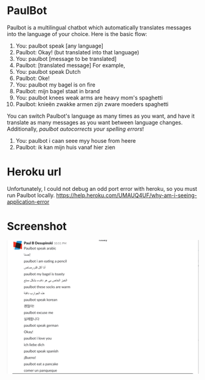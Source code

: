 # PaulBot
Paulbot is a multilingual chatbot which automatically translates messages into the language of your choice. Here is the basic flow:
 1. You: paulbot speak [any language]
 2. Paulbot: Okay! (but translated into that language)
 3. You: paulbot [message to be translated]
 4. Paulbot: [translated message]
For example,
 1. You: paulbot speak Dutch
 2. Paulbot: Oke!
 3. You: paulbot my bagel is on fire
 4. Paulbot: mijn bagel staat in brand
 5. You: paulbot knees weak arms are heavy mom's spaghetti
 6. Paulbot: knieën zwakke armen zijn zware moeders spaghetti   

You can switch Paulbot's language as many times as you want, and have it translate as many messages as you want between language changes. Additionally, *paulbot autocorrects your spelling errors*!   

 1. You: paulbot i caan seee myy house from heere
 2. Paulbot: ik kan mijn huis vanaf hier zien
# Heroku url
Unfortunately, I could not debug an odd port error with heroku, so you must run Paulbot locally.
https://help.heroku.com/UMAUQ4UF/why-am-i-seeing-application-error
# Screenshot
![Paulbot example](./src/example.png "Example")
